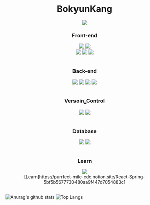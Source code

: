 <div align = "center">
    <h1 align = "center">BokyunKang</h1>
    <img src="https://img.shields.io/badge/NAVER-bk940204%40naver.com-green?style=for-the-badge&logoColor=black">
</div>  
  
  
<h3 align = "center">Front-end</h3>
<div align = "center">
    <img src="https://img.shields.io/badge/JAVASCIPT-F7DF1E?style=for-the-badge&logo=javascript&logoColor=black">
    <img src="https://img.shields.io/badge/-HTML5-%23E34F26?style=for-the-badge&logo=HTML5&logoColor=white">
</div>
<div align = "center"> 
    <img src="https://img.shields.io/badge/-CSS3-%231572B6?style=for-the-badge&logo=CSS3&logoColor=white">
    <img src="https://img.shields.io/badge/Jquery-0769AD?style=for-the-badge&logo=jquery&logoColor=white">
    <img src="https://img.shields.io/badge/BootStrap-7952B3?style=for-the-badge&logo=bootstrap&logoColor=white">
</div>
<br>


<h3 align = "center">Back-end</h3>
<div align = "center">
    <img src="https://img.shields.io/badge/JAVA-007396?style=for-the-badge&logo=Java&logoColor=white">
    <img src="https://img.shields.io/badge/JSP-007396?style=for-the-badge&logo=JSP&logoColor=white">
    <img src="https://img.shields.io/badge/SPRINGBOOT-6DB33F?style=for-the-badge&logo=springboot&logoColor=white">
    <img src="https://img.shields.io/badge/GRADLE-02303A?style=for-the-badge&logo=gradle&logoColor=white">
</div>
<br>

<h3 align = "center">Versoin_Control</h3>
<div align = "center">
    <img src="https://img.shields.io/badge/Git-F05032?style=for-the-badge&logo=git&logoColor=white">
    <img src="https://img.shields.io/badge/GitHub-181717?style=for-the-badge&logo=github&logoColor=white">
</div>
<br>  

<h3 align = "center">Database</h3>
<div align = "center">
    <img src="https://img.shields.io/badge/Oracle-F80000?style=for-the-badge&logo=Oracle&logoColor=white">
    <img src="https://img.shields.io/badge/MySQL-4479A1?style=for-the-badge&logo=MySQL&logoColor=white">
</div>
<br>

<h3 align = "center">Learn</h3>
<div align = "center">
    <img src="https://img.shields.io/badge/-React-%2361DAFB?style=for-the-badge&logo=React&logoColor=black">
    <br>
    [Learn]https://purrfect-mile-cdc.notion.site/React-Spring-5bf5b5677730480aa9f447d7054883c1
</div>
<br>


![Anurag's github stats](https://github-readme-stats.vercel.app/api?username=kangbokyun&show_icons=true&theme=tokyonight)
![Top Langs](https://github-readme-stats.vercel.app/api/top-langs/?username=kangbokyun&layout=compact&theme=tokyonight) 
